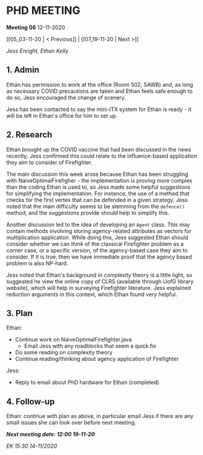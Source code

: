 # PHD MEETING

__Meeting 06__
12-11-2020

[[05_03-11-20 | < Previous]] | [[07_19-11-20 | Next >]]

_Jess Enright,_
_Ethan Kelly_


## 1. Admin

Ethan has permission to work at the office (Room 502, SAWB) and, as long as necessary COVID precautions are taken and Ethan feels safe enough to do so, Jess encouraged the change of scenery.

Jess has been contacted to say the mini-ITX system for Ethan is ready - it will be left in Ethan's office for him to set up.

## 2. Research

Ethan brought up the COVID vaccine that had been discussed in the news recently; Jess confirmed this could relate to the influence-based application they aim to consider of Firefighter.

The main discussion this week arose because Ethan has been struggling with NaiveOptimalFirefigher - the implementation is proving more complex than the coding Ethan is used to, so Jess made some helpful suggestions for simplifying the implementation. For instance, the use of a method that checks for the first vertex that can be defended in a given strategy. Jess noted that the main difficulty seems to be stemming from the `defence()` method, and the suggestions provide should help to simplify this.

Another discussion led to the idea of developing an `Agent` class. This may contain methods involving storing agency-related attributes as vectors for multiplication application. While doing this, Jess suggested Ethan should consider whether we can think of the classical Firefighter problem as a corner case, or a specific version, of the agency-based case they aim to consider. If it is true, then we have immediate proof that the agency based problem is also NP-hard.

Jess noted that Ethan's background in complexity theory is a little light, so suggested he view the online copy of CLRS (available through UofG library website), which will help in surveying Firefighter literature. Jess explained reduction arguments in this context, which Ethan found very helpful.

## 3. Plan
Ethan:
* Continue work on NaiveOptimalFirefighter.java
  * Email Jess with any roadblocks that seem a quick fix
* Do some reading on complexity theory
* Continue reading/thinking about agency application of Firefighter

Jess:
* Reply to email about PhD hardware for Ethan (completed)


## 4. Follow-up

Ethan: continue with plan as above, in particular email Jess if there are any small issues she can look over before next meeting.


**_Next meeting date: 12:00 19-11-20_**



_EK 15:30 14-11/2020_

